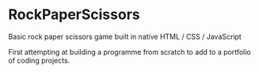 # RockPaperScissors
Basic rock paper scissors game built in native HTML / CSS / JavaScript

First attempting at building a programme from scratch to add to a portfolio of coding projects.
